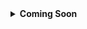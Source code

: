 <details class="info">
<summary><strong>Coming Soon</strong></summary>
Sorry this page is a work in porgress ad will be updated soon

Thank you for your support!
</details>
